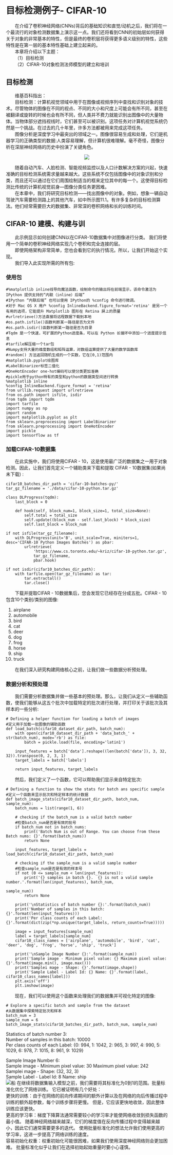 # 目标检测例子- CIFAR-10
&emsp;&emsp;在介绍了卷积神经网络(CNNs)背后的基础知识和直觉/动机之后，我们将在一个最流行的对象检测数据集上演示这一点。我们还将看到CNN的初始层如何获得关于对象的非常基本的特性，但是最终的卷积层将获得更多语义级别的特性，这些特性是在第一层的基本特性基础上建立起来的。<br>
&emsp;&emsp;本章将介绍以下主题：<br>
&emsp;&emsp;（1）目标检测<br>
&emsp;&emsp;（2）CIFAR-10对象检测法师模型的建立和培训<br>
## 目标检测
&emsp;&emsp;维基百科指出：<br>
&emsp;&emsp;目标检测：计算机视觉领域中用于在图像或视频序列中查找和识别对象的技术。尽管物体的图像在不同的视点、不同的大小和尺度上可能会有所不同，甚至在被翻译或旋转的时候也会有所不同，但人类并不费力就能识别出图像中的大量物体。当物体部分遮挡视线时，它们甚至可以被识别。这项任务对计算机视觉系统仍然是一个挑战。在过去的几十年里，许多方法都被用来完成这项任务。<br>
&emsp;&emsp;图像分析是深度学习中最突出的领域之一。图像很容易生成和处理，它们是机器学习的正确类型的数据:人类容易理解，但计算机很难理解。毫不奇怪，图像分析在深层神经网络的历史中扮演了关键角色。<br>
<div align="center">
<img src="https://github.com/yanjiusheng2018/dlt/blob/master/image/81.png?raw=true">
</div>

&emsp;&emsp;随着自动汽车、人脸检测、智能视频监控以及人口计数解决方案的兴起，快速准确的目标检测系统需求量越来越大。这些系统不仅包括图像中的对象识别和分类，而且还可以通过在它们周围绘制适当的框来定位其中的每一个。这使得目标检测比传统的计算机视觉前身—图像分类任务更困难。<br>
&emsp;&emsp;在本章中，我们将研究目标检测——找出图像中的对象。例如，想象一辆自动驾驶汽车需要检测路上的其他汽车，如中所示图11.1。有许多复杂的目标检测算法。他们经常需要巨大的数据集、非常深的卷积网络和长的训练时间。<br>
## CIFAR-10 建模、构建与训
&emsp;&emsp;此示例显示如何创建CNN以在CIFAR-10数据集中对图像进行分类。 我们将使用一个简单的卷积神经网络实现几个卷积和完全连接的层。<br>
&emsp;&emsp;即使网络架构非常简单，您也会看到它的执行情况。所以，让我们开始这个实现。<br>
&emsp;&emsp;我们导入此实现所需的所有包:<br>
### 使用包
```
#%matplotlib inline线导向魔法函数，绘制命令的输出将在前端显示，该命令激活为 IPython 提供支持的“内联（inline）后端”
#IPython “内联后端” 也可以使用 IPython的 %config 命令进行微调。
#对于 Mac OS X 用户 %config InlineBackend.figure_format='retina' 是另一个有用的选项，它能提升 Matplotlib 图形在 Retina 屏上的质量
#urlretrieve()方法直接将远程数据下载到本地
#os.path.isfile()函数判断某一路径是否为文件
#os.path.isdir()函数判断某一路径是否为目录
#Tqdm 是一个快速，可扩展的Python进度条，可以在 Python 长循环中添加一个进度提示信息
#tarfile解压缩一个tar包
#Numpy支持大量的维度数组和矩阵运算，对数组运算提供了大量的数学函数库
#random() 方法返回随机生成的一个实数，它在[0,1)范围内
#matplotlib.pyplot绘图库
#LabelBinarizer标签二值化
#OneHotEncoder one-hot编码可以使分类更加准确
#pickle用于python特有的类型和python的数据类型间进行转换
%matplotlib inline
%config InlineBackend.figure_format = 'retina'
from urllib.request import urlretrieve
from os.path import isfile, isdir
from tqdm import tqdm
import tarfile
import numpy as np
import random
import matplotlib.pyplot as plt
from sklearn.preprocessing import LabelBinarizer
from sklearn.preprocessing import OneHotEncoder
import pickle
import tensorflow as tf
```
### 加载CIFAR-10数据集
&emsp;&emsp;在此实施中，我们将使用CIFAR - 10，这是使用最广泛的数据集之一用于对象检测。因此，让我们首先定义一个辅助类来下载和提取 CIFAR - 10数据集(如果尚未下载) :<br>
```
cifar10_batches_dir_path = 'cifar-10-batches-py/'
tar_gz_filename = './data/cifar-10-python.tar.gz'

class DLProgress(tqdm):
    last_block = 0

    def hook(self, block_num=1, block_size=1, total_size=None):
        self.total = total_size
        self.update((block_num - self.last_block) * block_size)
        self.last_block = block_num

if not isfile(tar_gz_filename):
    with DLProgress(unit='B', unit_scale=True, miniters=1, desc='CIFAR-10 Python Images Batches') as pbar:
        urlretrieve(
            'https://www.cs.toronto.edu/~kriz/cifar-10-python.tar.gz',
            tar_gz_filename,
            pbar.hook)

if not isdir(cifar10_batches_dir_path):
    with tarfile.open(tar_gz_filename) as tar:
        tar.extractall()
        tar.close()
```
&emsp;&emsp;下载并提取CIFAR - 10数据集后，您会发现它已经存在分成五批。CIFAR - 10包含10个类别/类别的图像:<br>
1. airplane
2. automobile
3. bird
4. cat
5. deer
6. dog
7. frog
8. horse
9. ship
10. truck

&emsp;&emsp;在我们深入研究构建网络核心之前，让我们做一些数据分析预处理。<br>
### 数据分析和预处理
&emsp;&emsp;我们需要分析数据集并做一些基本的预处理。那么，让我们从定义一些辅助函数，使我们能够从这五个批次中加载特定的批次进行处理，并打印关于该批次及其样本的一些分析:<br>
```
# Defining a helper function for loading a batch of images
#定义用于加载一批图像的辅助函数
def load_batch(cifar10_dataset_dir_path, batch_num):
    with open(cifar10_dataset_dir_path + 'data_batch_' + str(batch_num), mode='rb') as file:
        batch = pickle.load(file, encoding='latin1')

    input_features = batch['data'].reshape((len(batch['data']), 3, 32, 32)).transpose(0, 2, 3, 1)
    target_labels = batch['labels']

    return input_features, target_labels
```
&emsp;&emsp;然后，我们定义了一个函数，它可以帮助我们显示来自特定批次:<br>
```
# Defining a function to show the stats for batch ans specific sample
#定义一个函数来显示批次和特定样本的统计数据
def batch_image_stats(cifar10_dataset_dir_path, batch_num, sample_num):
    batch_nums = list(range(1, 6))

    # checking if the batch_num is a valid batch number
    #检查batch_num是否是有效的批号
    if batch_num not in batch_nums:
        print('Batch Num is out of Range. You can choose from these Batch nums: {}'.format(batch_nums))
        return None

    input_features, target_labels = load_batch(cifar10_dataset_dir_path, batch_num)

    # checking if the sample_num is a valid sample number
    #检查sample_num是否是有效的样本号
    if not (0 <= sample_num < len(input_features)):
        print('{} samples in batch {}.  {} is not a valid sample number.'.format(len(input_features), batch_num,
                                                                                 sample_num))
        return None

    print('\nStatistics of batch number {}:'.format(batch_num))
    print('Number of samples in this batch: {}'.format(len(input_features)))
    print('Per class counts of each Label: {}'.format(dict(zip(*np.unique(target_labels, return_counts=True)))))

    image = input_features[sample_num]
    label = target_labels[sample_num]
    cifar10_class_names = ['airplane', 'automobile', 'bird', 'cat', 'deer', 'dog', 'frog', 'horse', 'ship', 'truck']

    print('\nSample Image Number {}:'.format(sample_num))
    print('Sample image - Minimum pixel value: {} Maximum pixel value: {}'.format(image.min(), image.max()))
    print('Samplei mage - Shape: {}'.format(image.shape))
    print('Sample Label - Label Id: {} Name: {}'.format(label, cifar10_class_names[label]))
    plt.axis('off')
    plt.imshow(image)
```
&emsp;&emsp;现在，我们可以使用这个函数来处理我们的数据集并可视化特定的图像:<br>
```
# Explore a specific batch and sample from the dataset
#从数据集中探索特定批次和样本
batch_num = 3
sample_num = 6
batch_image_stats(cifar10_batches_dir_path, batch_num, sample_num)
```
Statistics of batch number 3:<br>
Number of samples in this batch: 10000<br>
Per class counts of each Label: {0: 994, 1: 1042, 2: 965, 3: 997, 4: 990, 5: 1029, 6: 978, 7: 1015, 8: 961, 9: 1029}<br>

Sample Image Number 6:<br>
Sample image - Minimum pixel value: 30 Maximum pixel value: 242<br>
Samplei mage - Shape: (32, 32, 3)<br>
Sample Label - Label Id: 8 Name: ship<br>
![船](https://github.com/yanjiusheng2018/dlt/blob/master/image/8.2.jpg?raw=true)
在继续将数据集输入模型之前，我们需要将其标准化为0到1的范围。批量标准化优化了网络训练。 它已被证明有几个好处：<br>
更快的训练：由于在网络的前向传递期间的额外计算以及在网络的向后传播过程中训练的额外超参数，每个训练步骤将更慢。 但是，它应该更快地收敛，因此整体训练应该更快。<br>
更高的学习率：梯度下降算法通常需要较小的学习率才能使网络收敛到损失函数的最小值。 随着神经网络越来越深，它们的梯度值在反向传播过程中变得越来越小，因此它们通常需要更多的迭代。 使用批量标准化的想法允许我们使用更高的学习率，这进一步提高了网络训练的速度。<br>
容易初始化权重：权重初始化可能很困难，如果我们使用深度神经网络则会更加困难。 批量标准化似乎让我们在选择初始起始重量时要小心谨慎。<br>
